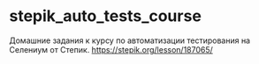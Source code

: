 # stepik_auto_tests_course
Домашние задания к курсу по автоматизации тестирования на Селениум от Степик.
https://stepik.org/lesson/187065/

